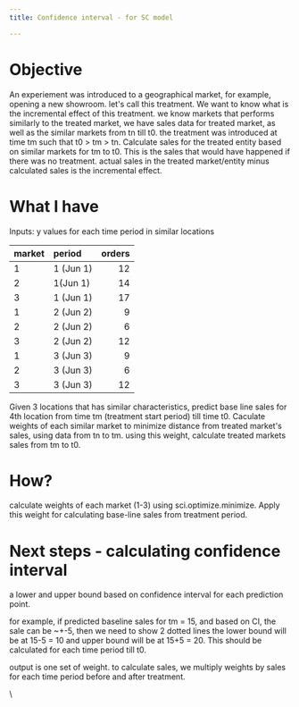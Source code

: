 ```yaml
---
title: Confidence interval - for SC model

---
```


# Objective
An experiement was introduced to a geographical market, for example, opening a new showroom. let's call this treatment. 
We want to know what is the incremental effect of this treatment. we know markets that performs similarly to the treated market, 
we have sales data for treated market, as well as the similar markets from tn till t0. the treatment was introduced at time tm 
such that t0 > tm > tn.
Calculate sales for the treated entity based on similar markets for tm to t0. This is the sales that would have happened if 
there was no treatment. actual sales in the treated market/entity minus calculated sales is the incremental effect. 


  
# What I have

Inputs: y values for each time period in similar locations

|market |period   |  orders|
|-------|:--------|-------:|
|1      |1 (Jun 1)|      12|
|2      |1(Jun 1) |      14|
|3      | 1 (Jun 1) |17|
|1      | 2 (Jun 2) |9|
|2     |  2 (Jun 2) |6|
|3    |   2 (Jun 2) |12|
|1   |    3 (Jun 3) |9|
|2  |     3 (Jun 3) |6|
|3 |      3 (Jun 3) |12|

Given 3 locations that has similar characteristics, predict base line sales for 4th location from time tm (treatment start period) till time t0.
Caculate weights of each similar market to minimize distance from treated market's sales, using data from tn to tm. using this weight, calculate 
treated markets sales from tm to t0. 

# How?

calculate weights of each market (1-3) using sci.optimize.minimize. Apply this weight for calculating base-line sales from treatment period. 

# Next steps - calculating confidence interval

a lower and upper bound based on confidence interval for each prediction point. 

for example, if predicted baseline sales for tm = 15, and based on CI, the sale can be ~+-5, then we need to show 2 dotted lines the lower bound will be at 15-5 = 10 and 
upper bound will be at 15+5 = 20. This should be calculated for each time period till t0.

output is one set of weight. to calculate sales, we multiply weights by sales for each time period before and after treatment.



\
